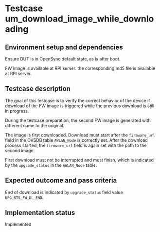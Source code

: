 # Testcase um_download_image_while_downloading

## Environment setup and dependencies

Ensure DUT is in OpenSync default state, as is after boot.

FW image is available at RPI server. the corresponding md5 file is available at RPI server.

## Testcase description

The goal of this testcase is to verify the correct behavior of the device if download of the FW image is triggered while
the previous download is still in progress.

During the testcase preparation, the second FW image is generated with different name to the original.

The image is first downloaded. Download must start after the `firmware_url` field in the OVSDB table `AWLAN_Node` is
correctly set. After the download process started, the `firmware_url` field is again set with the path to the second
image.

First download must not be interrupted and must finish, which is indicated by the `upgrade_status` in the `AWLAN_Node`
table.

## Expected outcome and pass criteria

End of download is indicated by `upgrade_status` field value `UPG_STS_FW_DL_END`.

## Implementation status

Implemented
